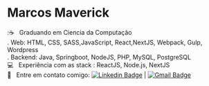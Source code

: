 # Marcos Maverick


 ::coffee: &nbsp; Graduando em Ciencia da Computação
 <br/>
. Web: HTML, CSS, SASS,JavaScript, React,NextJS, Webpack, Gulp, Wordpress
 <br/>
. Backend: Java, Springboot, NodeJS, PHP, MySQL, PostgreSQL 
 <br/> :computer: &nbsp; Experiência com as stack : ReactJS, Node.js, NextJS
 <br/> :email: &nbsp; Entre em contato comigo: [![Linkedin Badge](https://img.shields.io/badge/-MarcosMaverick-blue?style=flat-square&logo=Linkedin&logoColor=white&link=https://www.linkedin.com/in/marcos-maverick-091321101/)](https://www.linkedin.com/in/marcos-maverick-091321101/) 
| 
[![Gmail Badge](https://img.shields.io/badge/-maverick.comunicacao@gmail.com-c14438?style=flat-square&logo=Gmail&logoColor=white&link=mailto:maverick.comunicacao@gmail.com)](mailto:maverick.comunicacao@gmail.com)

